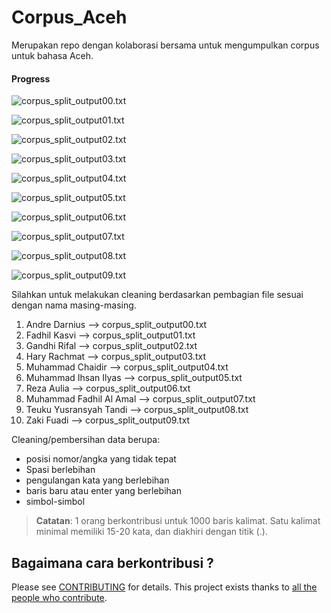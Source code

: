 # Corpus_Aceh
Merupakan repo dengan kolaborasi bersama untuk mengumpulkan corpus untuk bahasa Aceh.

#### Progress
<!-- milestone starts -->
![corpus_split_output00.txt](https://progress-bar.dev/01/?title=corpus_split_output00%20)

![corpus_split_output01.txt](https://progress-bar.dev/0/?title=corpus_split_output01%20)

![corpus_split_output02.txt](https://progress-bar.dev/0/?title=corpus_split_output02%20)

![corpus_split_output03.txt](https://progress-bar.dev/0/?title=corpus_split_output03%20)

![corpus_split_output04.txt](https://progress-bar.dev/0/?title=corpus_split_output04%20)

![corpus_split_output05.txt](https://progress-bar.dev/0/?title=corpus_split_output05%20)

![corpus_split_output06.txt](https://progress-bar.dev/0/?title=corpus_split_output06%20)

![corpus_split_output07.txt](https://progress-bar.dev/100/?title=corpus_split_output07%20)

![corpus_split_output08.txt](https://progress-bar.dev/0/?title=corpus_split_output08%20)

![corpus_split_output09.txt](https://progress-bar.dev/67/?title=corpus_split_output09%20)
<!-- milestone ends -->

Silahkan untuk melakukan cleaning berdasarkan pembagian file sesuai dengan nama masing-masing. 
1. Andre Darnius --> corpus_split_output00.txt
2. Fadhil Kasvi --> corpus_split_output01.txt
3. Gandhi Rifal --> corpus_split_output02.txt
4. Hary Rachmat --> corpus_split_output03.txt
5. Muhammad Chaidir --> corpus_split_output04.txt
6. Muhammad Ihsan Ilyas --> corpus_split_output05.txt
7. Reza Aulia --> corpus_split_output06.txt
8. Muhammad Fadhil Al Amal --> corpus_split_output07.txt
9. Teuku Yusransyah Tandi --> corpus_split_output08.txt
10. Zaki Fuadi --> corpus_split_output09.txt


Cleaning/pembersihan data berupa:
* posisi nomor/angka yang tidak tepat
* Spasi berlebihan
* pengulangan kata yang berlebihan
* baris baru atau enter yang berlebihan
* simbol-simbol


> **Catatan**: 1 orang berkontribusi untuk 1000 baris kalimat. Satu kalimat minimal memiliki 15-20 kata, dan diakhiri dengan titik (.).

## Bagaimana cara berkontribusi ?
Please see [CONTRIBUTING](CONTRIBUTING.md) for details. This project exists thanks to [all the people who contribute](https://github.com/zaklabs/Corpus_Aceh/graphs/contributors).
